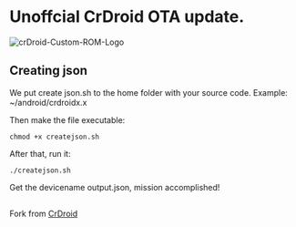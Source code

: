 # Unoffcial CrDroid OTA update. #

![crDroid-Custom-ROM-Logo](https://user-images.githubusercontent.com/93985232/170225142-a35db9ff-1427-4256-859c-14b255502c50.png)

## Creating json ##

We put create json.sh to the home folder with your source code. Example: ~/android/crdroidx.x

Then make the file executable:
```
chmod +x createjson.sh
```
After that, run it:
```
./createjson.sh
```

Get the devicename output.json, mission accomplished!

##
Fork from [CrDroid](https://github.com/crdroidandroid/android_vendor_crDroidOTA)
